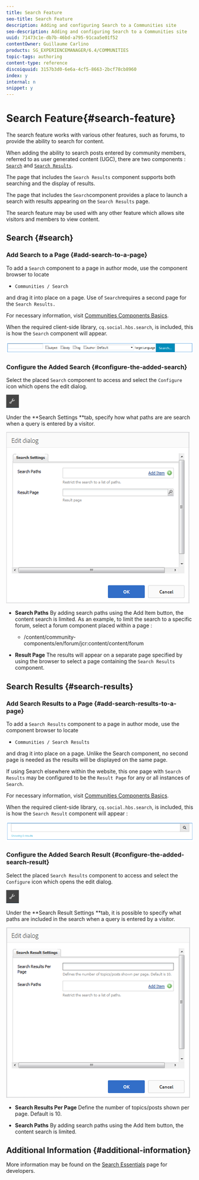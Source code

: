 ```yaml
---
title: Search Feature
seo-title: Search Feature
description: Adding and configuring Search to a Communities site
seo-description: Adding and configuring Search to a Communities site
uuid: 71473c1e-db7b-46bd-a795-91caa5e01f52
contentOwner: Guillaume Carlino
products: SG_EXPERIENCEMANAGER/6.4/COMMUNITIES
topic-tags: authoring
content-type: reference
discoiquuid: 3157b3d0-6e6a-4cf5-8663-2bcf78cb8960
index: y
internal: n
snippet: y
---
```


# Search Feature{#search-feature}

The search feature works with various other features, such as forums, to provide the ability to search for content.

When adding the ability to search posts entered by community members, referred to as user generated content (UGC), there are two components : [ `Search`](#search) and [ `Search Results`](#searchresults).

The page that includes the `Search Results` component supports both searching and the display of results.

The page that includes the `Search`component provides a place to launch a search with results appearing on the `Search Results` page.

The search feature may be used with any other feature which allows site visitors and members to view content.

## Search {#search}

### Add Search to a Page {#add-search-to-a-page}

To add a `Search` component to a page in author mode, use the component browser to locate

* `Communities / Search`

and drag it into place on a page. Use of `Search`requires a second page for the `Search Results.`

For necessary information, visit [Communities Components Basics](../../communities/using/basics.md).

When the required client-side library, `cq.social.hbs.search`, is included, this is how the `Search` component will appear.

![](assets/chlimage_1-386.png)

### Configure the Added Search {#configure-the-added-search}

Select the placed `Search` component to access and select the `Configure` icon which opens the edit dialog.

![](assets/chlimage_1-387.png)

Under the **Search Settings **tab, specify how what paths are are search when a query is entered by a visitor.

![](assets/chlimage_1-388.png)

* **Search Paths** 
  By adding search paths using the Add Item button, the content search is limited. As an example, to limit the search to a specific forum, select a forum component placed within a page :

    * /content/community-components/en/forum/jcr:content/content/forum

* **Result Page** 
  The results will appear on a separate page specified by using the browser to select a page containing the `Search Results` component.

## Search Results {#search-results}

### Add Search Results to a Page {#add-search-results-to-a-page}

To add a `Search Results` component to a page in author mode, use the component browser to locate

* `Communities / Search Results`

and drag it into place on a page. Unlike the Search component, no second page is needed as the results will be displayed on the same page.

If using Search elsewhere within the website, this one page with `Search Results` may be configured to be the `Result Page` for any or all instances of `Search`.

For necessary information, visit [Communities Components Basics](../../communities/using/basics.md).

When the required client-side library, `cq.social.hbs.search`, is included, this is how the `Search Result` component will appear :

![](assets/chlimage_1-389.png)

### Configure the Added Search Result {#configure-the-added-search-result}

Select the placed `Search Results` component to access and select the `Configure` icon which opens the edit dialog.

![](assets/chlimage_1-390.png)

Under the **Search Result Settings **tab, it is possible to specify what paths are included in the search when a query is entered by a visitor.

![](assets/chlimage_1-391.png)

* **Search Results Per Page** 
  Define the number of topics/posts shown per page. Default is 10.

* **Search Paths** 
  By adding search paths using the Add Item button, the content search is limited.

## Additional Information {#additional-information}

More information may be found on the [Search Essentials](../../communities/using/search-implementation.md) page for developers.
